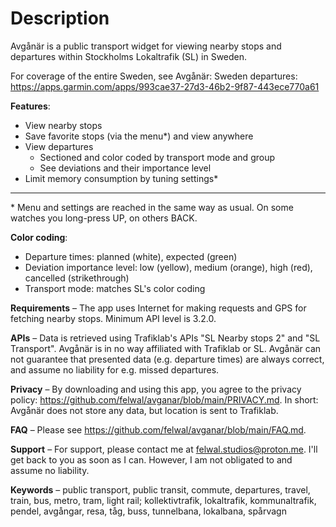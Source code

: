 # Description

Avgånär is a public transport widget for viewing nearby stops and departures within Stockholms Lokaltrafik (SL) in Sweden.

For coverage of the entire Sweden, see Avgånär: Sweden departures: https://apps.garmin.com/apps/993cae37-27d3-46b2-9f87-443ece770a61

**Features**:

- View nearby stops
- Save favorite stops (via the menu*) and view anywhere
- View departures
  - Sectioned and color coded by transport mode and group
  - See deviations and their importance level
- Limit memory consumption by tuning settings*

***

\* Menu and settings are reached in the same way as usual. On some watches you long-press UP, on others BACK.

**Color coding**:

- Departure times: planned (white), expected (green)
- Deviation importance level: low (yellow), medium (orange), high (red), cancelled (strikethrough)
- Transport mode: matches SL's color coding

**Requirements** – The app uses Internet for making requests and GPS for fetching nearby stops. Minimum API level is 3.2.0.

**APIs** – Data is retrieved using Trafiklab's APIs "SL Nearby stops 2" and "SL Transport". Avgånär is in no way affiliated with Trafiklab or SL. Avgånär can not guarantee that presented data (e.g. departure times) are always correct, and assume no liability for e.g. missed departures.

**Privacy** – By downloading and using this app, you agree to the privacy policy: https://github.com/felwal/avganar/blob/main/PRIVACY.md. In short: Avgånär does not store any data, but location is sent to Trafiklab.

**FAQ** – Please see https://github.com/felwal/avganar/blob/main/FAQ.md.

**Support** – For support, please contact me at felwal.studios@proton.me. I'll get back to you as soon as I can. However, I am not obligated to and assume no liability.

**Keywords** – public transport, public transit, commute, departures, travel, train, bus, metro, tram, light rail; kollektivtrafik, lokaltrafik, kommunaltrafik, pendel, avgångar, resa, tåg, buss, tunnelbana, lokalbana, spårvagn
